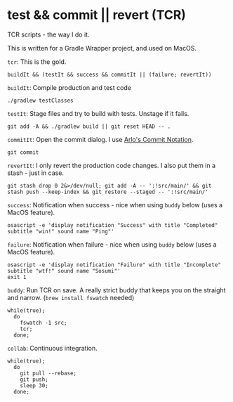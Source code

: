 
# test && commit || revert (TCR)

TCR scripts - the way I do it.

This is written for a Gradle Wrapper project, and used on MacOS.

`tcr`: This is the gold.
```
buildIt && (testIt && success && commitIt || (failure; revertIt))
```

`buildIt`: Compile production and test code
```
./gradlew testClasses
```

`testIt`: Stage files and try to build with tests. Unstage if it fails.
```
git add -A && ./gradlew build || git reset HEAD -- .
```

`commitIt`: Open the commit dialog. I use [Arlo's Commit Notation](https://github.com/arlobelshee/ArlosCommitNotation/blob/master/README.md).
```
git commit
```

`revertIt`: I only revert the production code changes. I also put them in a stash - just in case.
```
git stash drop 0 2&>/dev/null; git add -A -- ':!src/main/' && git stash push --keep-index && git restore --staged -- ':!src/main/'
```

`success`: Notification when success - nice when using `buddy` below (uses a MacOS feature).
```
osascript -e 'display notification "Success" with title "Completed" subtitle "win!" sound name "Ping"'
```

`failure`: Notification when failure - nice when using `buddy` below (uses a MacOS feature).
```
osascript -e 'display notification "Failure" with title "Incomplete" subtitle "wtf!" sound name "Sosumi"'
exit 1
```

`buddy`: Run TCR on save. A really strict buddy that keeps you on the straight and narrow. (`brew install fswatch` needed)
```
while(true);
  do
    fswatch -1 src;
    tcr;
  done;
```

`collab`: Continuous integration.
```
while(true);
  do
    git pull --rebase;
    git push;
    sleep 30;
  done;
```

